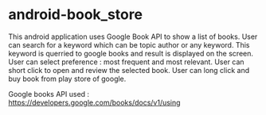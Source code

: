 # android-book_store

This android application uses Google Book API to show a list of books. 
User can search for a keyword which can be topic author or any keyword.
This keyword is querried to google books and result is displayed on the screen. 
User can select preference : most frequent and most relevant.
User can short click to open and review the selected book. 
User can long click and buy book from play store of google.

Google books API used : https://developers.google.com/books/docs/v1/using
